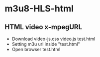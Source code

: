# m3u8-HLS-html

## HTML video x-mpegURL ##
* Download video-js.css video.js test.html
* Setting m3u url inside "test.html"
* Open browser test.html

